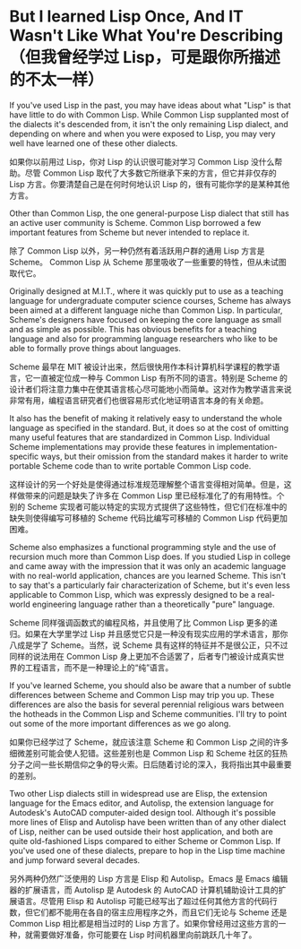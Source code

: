 # But I learned Lisp Once, And IT Wasn't Like What You're Describing（但我曾经学过 Lisp，可是跟你所描述的不太一样）

If you've used Lisp in the past, you may have ideas about what "Lisp"
is that have little to do with Common Lisp. While Common Lisp
supplanted most of the dialects it's descended from, it isn't the only
remaining Lisp dialect, and depending on where and when you were
exposed to Lisp, you may very well have learned one of these other
dialects.

如果你以前用过 Lisp，你对 Lisp 的认识很可能对学习 Common Lisp
没什么帮助。尽管 Common Lisp 取代了大多数它所继承下来的方言，但它并非仅存的
Lisp 方言。你要清楚自己是在何时何地认识 Lisp 的，很有可能你学的是某种其他方言。

Other than Common Lisp, the one general-purpose Lisp dialect that
still has an active user community is Scheme. Common Lisp borrowed a
few important features from Scheme but never intended to replace it.

除了 Common Lisp 以外，另一种仍然有着活跃用户群的通用 Lisp 方言是 Scheme。
Common Lisp 从 Scheme 那里吸收了一些重要的特性，但从未试图取代它。

Originally designed at M.I.T., where it was quickly put to use as a
teaching language for undergraduate computer science courses, Scheme
has always been aimed at a different language niche than Common
Lisp. In particular, Scheme's designers have focused on keeping the
core language as small and as simple as possible. This has obvious
benefits for a teaching language and also for programming language
researchers who like to be able to formally prove things about
languages.

Scheme 最早在 MIT
被设计出来，然后很快用作本科计算机科学课程的教学语言，它一直被定位成一种与
Common Lisp 有所不同的语言。特别是 Scheme
的设计者们将注意力集中在使其语言核心尽可能地小而简单。这对作为教学语言来说非常有用，编程语言研究者们也很容易形式化地证明语言本身的有关命题。

It also has the benefit of making it relatively easy to understand the
whole language as specified in the standard. But, it does so at the
cost of omitting many useful features that are standardized in Common
Lisp. Individual Scheme implementations may provide these features in
implementation-specific ways, but their omission from the standard
makes it harder to write portable Scheme code than to write portable
Common Lisp code.

这样设计的另一个好处是使得通过标准规范理解整个语言变得相对简单。但是，这样做带来的问题是缺失了许多在
Common Lisp 里已经标准化了的有用特性。个别的 Scheme
实现者可能以特定的实现方式提供了这些特性，但它们在标准中的缺失则使得编写可移植的
Scheme 代码比编写可移植的 Common Lisp 代码更加困难。

Scheme also emphasizes a functional programming style and the use of
recursion much more than Common Lisp does. If you studied Lisp in
college and came away with the impression that it was only an academic
language with no real-world application, chances are you learned
Scheme. This isn't to say that's a particularly fair characterization
of Scheme, but it's even less applicable to Common Lisp, which was
expressly designed to be a real-world engineering language rather than
a theoretically "pure" language.

Scheme 同样强调函数式的编程风格，并且使用了比 Common Lisp
更多的递归。如果在大学里学过 Lisp
并且感觉它只是一种没有现实应用的学术语言，那你八成是学了
Scheme。当然，说 Scheme
具有这样的特征并不是很公正，只不过同样的说法用在 Common Lisp
身上更加不合适罢了，后者专门被设计成真实世界的工程语言，而不是一种理论上的“纯”语言。

If you've learned Scheme, you should also be aware that a number of
subtle differences between Scheme and Common Lisp may trip you
up. These differences are also the basis for several perennial
religious wars between the hotheads in the Common Lisp and Scheme
communities. I'll try to point out some of the more important
differences as we go along.

如果你已经学过了 Scheme，就应该注意 Scheme 和 Common Lisp
之间的许多细微差别可能会使人犯错。这些差别也是 Common Lisp 和
Scheme 社区的狂热分子之间一些长期信仰之争的导火索。日后随着讨论的深入，我将指出其中最重要的差别。

Two other Lisp dialects still in widespread use are Elisp, the
extension language for the Emacs editor, and Autolisp, the extension
language for Autodesk's AutoCAD computer-aided design tool. Although
it's possible more lines of Elisp and Autolisp have been written than
of any other dialect of Lisp, neither can be used outside their host
application, and both are quite old-fashioned Lisps compared to either
Scheme or Common Lisp. If you've used one of these dialects, prepare
to hop in the Lisp time machine and jump forward several decades.

另外两种仍然广泛使用的 Lisp 方言是 Elisp 和 Autolisp。Emacs 是 Emacs
编辑器的扩展语言，而 Autolisp 是 Autodesk 的 AutoCAD
计算机辅助设计工具的扩展语言。尽管用 Elisp 和 Autolisp
可能已经写出了超过任何其他方言的代码行数，但它们都不能用在各自的宿主应用程序之外，而且它们无论与
Scheme 还是 Common Lisp 相比都是相当过时的 Lisp
方言了。如果你曾经用过这些方言的一种，就需要做好准备，你可能要在 Lisp
时间机器里向前跳跃几十年了。
